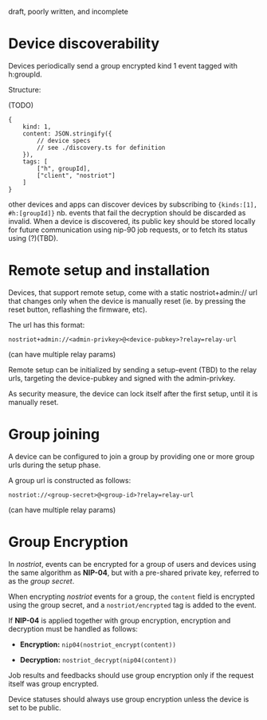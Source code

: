 draft, poorly written, and incomplete

# Device discoverability

Devices periodically send a group encrypted kind 1 event tagged with h:groupId.

Structure:

(TODO)
```
{
    kind: 1,
    content: JSON.stringify({
        // device specs
        // see ./discovery.ts for definition
    }),
    tags: [
        ["h", groupId],
        ["client", "nostriot"]
    ]
}

```

other devices and apps can discover devices by subscribing to `{kinds:[1], #h:[groupId]}` nb. events that fail the decryption should be discarded as invalid.
When a device is discovered, its public key should be stored locally for future communication using nip-90 job requests, or to fetch its status using (?)(TBD).


# Remote setup and installation

Devices, that support remote setup, come with a static nostriot+admin:// url that changes only when the device is manually reset (ie. by pressing the reset button, reflashing the firmware, etc).

The url has this format:

```
nostriot+admin://<admin-privkey>@<device-pubkey>?relay=relay-url
```
(can have multiple relay params)

Remote setup can be initialized by sending a setup-event (TBD) to the relay urls, targeting the device-pubkey and signed with the admin-privkey.

As security measure, the device can lock itself after the first setup, until it is manually reset.


# Group joining

A device can be configured to join a group by providing one or more group urls during the setup phase.

A group url is constructed as follows:

```
nostriot://<group-secret>@<group-id>?relay=relay-url
```
(can have multiple relay params)




# Group Encryption

In *nostriot*, events can be encrypted for a group of users and devices using the same algorithm as **NIP-04**, but with a pre-shared private key, referred to as the *group secret*.

When encrypting *nostriot* events for a group, the `content` field is encrypted using the group secret, and a `nostriot/encrypted` tag is added to the event.

If **NIP-04** is applied together with group encryption, encryption and decryption must be handled as follows:

- **Encryption:**   `nip04(nostriot_encrypt(content))`

- **Decryption:**  `nostriot_decrypt(nip04(content))`

Job results and feedbacks should use group encryption only if the request itself was group encrypted.

Device statuses should always use group encryption unless the device is set to be public.
